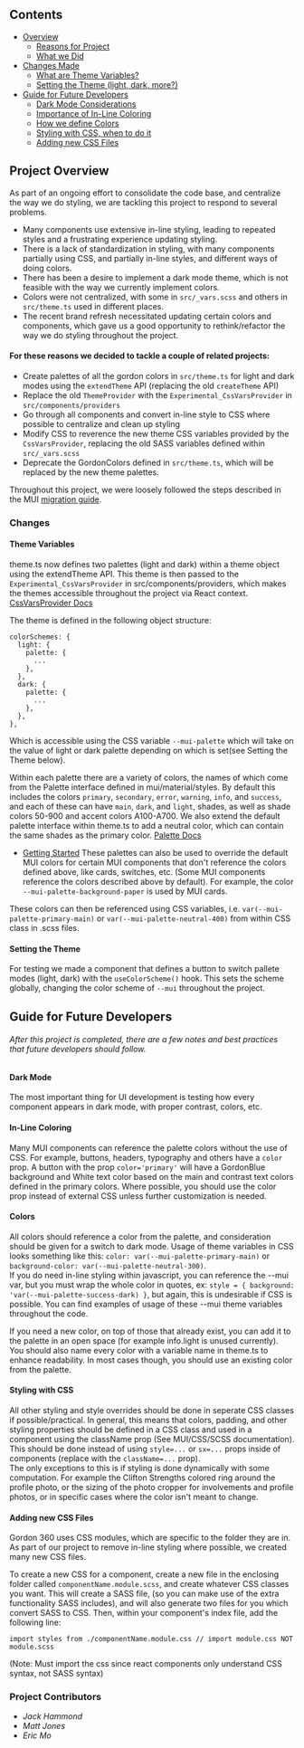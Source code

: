 Contents
--

- [Overview](#Project-Overview)
  - [Reasons for Project](#Project-Overview)
  - [What we Did](#For-these-reasons-we-decided-to-tackle-a-couple-of-related-projects)
- [Changes Made](#Changes)
  - [What are Theme Variables?](#Theme-Variables)
  - [Setting the Theme (light, dark, more?)](#Setting-the-Theme)
- [Guide for Future Developers](#Guide-for-Future-Developers)
  - [Dark Mode Considerations](#Adding-new-CSS-Files)
  - [Importance of In-Line Coloring](#In-Line-Coloring)
  - [How we define Colors](#Adding-new-CSS-Files)
  - [Styling with CSS, when to do it](#Styling-with-CSS)
  - [Adding new CSS Files](#Adding-new-CSS-Files)

Project Overview
--

As part of an ongoing effort to consolidate the code base, and centralize the way we do styling, we
are tackling this project to respond to several problems.

- Many components use extensive in-line styling, leading to repeated styles and a frustrating
  experience updating styling.
- There is a lack of standardization in styling, with many components partially using CSS, and
  partially in-line styles, and different ways of doing colors.
- There has been a desire to implement a dark mode theme, which is not feasible with the way we
  currently implement colors.
- Colors were not centralized, with some in `src/_vars.scss` and others in `src/theme.ts` used in
  different places.
- The recent brand refresh necessitated updating certain colors and components, which gave us a good
  opportunity to rethink/refactor the way we do styling throughout the project.

#### For these reasons we decided to tackle a couple of related projects:

- Create palettes of all the gordon colors in `src/theme.ts` for light and dark modes using the
  `extendTheme` API (replacing the old `createTheme` API)
- Replace the old `ThemeProvider` with the `Experimental_CssVarsProvider` in
  `src/components/providers`
- Go through all components and convert in-line style to CSS where possible to centralize and clean
  up styling
- Modify CSS to reverence the new theme CSS variables provided by the `CssVarsProvider`, replacing
  the old SASS variables defined within `src/_vars.scss`
- Deprecate the GordonColors defined in `src/theme.ts`, which will be replaced by the new theme
  palettes.

Throughout this project, we were loosely followed the steps described in the MUI
[migration guide](https://mui.com/material-ui/experimental-api/css-theme-variables/migration/).

### Changes

#### Theme Variables

theme.ts now defines two palettes (light and dark) within a theme object using the extendTheme API.
This theme is then passed to the `Experimental_CssVarsProvider` in src/components/providers, which
makes the themes accessible throughout the project via React context.
[CssVarsProvider Docs](https://mui.com/material-ui/experimental-api/css-theme-variables/overview/)

The theme is defined in the following object structure:

```
colorSchemes: {
  light: {
    palette: {
      ...
    },
  },
  dark: {
    palette: {
      ...
    },
  },
},
```

Which is accessible using the CSS variable `--mui-palette` which will take on the value of light or
dark palette depending on which is set(see Setting the Theme below).

Within each palette there are a variety of colors, the names of which come from the Palette
interface defined in mui/material/styles. By default this includes the colors `primary`,
`secondary`, `error`, `warning`, `info`, and `success`, and each of these can have `main`, `dark`,
and `light`, shades, as well as shade colors 50-900 and accent colors A100-A700. We also extend the
default palette interface within theme.ts to add a neutral color, which can contain the same shades
as the primary color. [Palette Docs](https://mui.com/material-ui/customization/palette/)

- [Getting Started](#getting-started)
These palettes can also be used to override the default MUI colors for certain MUI components that
don't reference the colors defined above, like cards, switches, etc. (Some MUI components reference
the colors described above by default). For example, the color `--mui-palette-background-paper` is
used by MUI cards.

These colors can then be referenced using CSS variables, i.e. `var(--mui-palette-primary-main)` or
`var(--mui-palette-neutral-400)` from within CSS class in .scss files.

#### Setting the Theme

For testing we made a component that defines a button to switch pallete modes (light, dark) with the
`useColorScheme()` hook. This sets the scheme globally, changing the color scheme of `--mui`
throughout the project.

## Guide for Future Developers

###### After this project is completed, there are a few notes and best practices that future developers should follow.

#### Dark Mode

The most important thing for UI development is testing how every component appears in dark mode, 
with proper contrast, colors, etc.

#### In-Line Coloring

Many MUI components can reference the palette colors without the use of CSS.  For example, buttons, 
headers, typography and others have a `color` prop.  A button with the prop `color='primary'` will 
have a GordonBlue background and White text color based on the main and contrast text colors defined 
in the primary colors.  Where possible, you should use the color prop instead of external CSS unless 
further customization is needed.

#### Colors

All colors should reference a color from the palette, and consideration should be given for a 
switch to dark mode.  Usage of theme variables in CSS looks something like this: 
`color: var(--mui-palette-primary-main)` or `background-color: var(--mui-palette-neutral-300)`.  
If you do need in-line styling within javascript, you can reference the --mui var, but you must wrap the 
whole color in quotes, ex: `style = { background: 'var(--mui-palette-success-dark) }`, but again, 
this is undesirable if CSS is possible.  You can find examples of usage of these --mui theme variables
throughout the code.

If you need a new color, on top of those that already exist, you can add it to the palette in an 
open space (for example info.light is unused currently).  You should also name every color with 
a variable name in theme.ts to enhance readability.  In most cases though, you should use an
existing color from the palette.

#### Styling with CSS

All other styling and style overrides should be done in seperate CSS classes if possible/practical.  In general, 
this means that colors, padding, and other styling properties should be defined in a CSS class and used 
in a component using the className prop (See MUI/CSS/SCSS documentation).  This should be done instead of 
using `style=...` or `sx=...` props inside of components (replace with the `className=...` prop).  
The only exceptions to this is if styling is done dynamically with some computation.  For example 
the Clifton Strengths colored ring around the profile photo, or the sizing of the photo cropper 
for involvements and profile photos, or in specific cases where the color isn't meant to change.

#### Adding new CSS Files

Gordon 360 uses CSS modules, which are specific to the folder they are in. As part of our project
to remove in-line styling where possible, we created many new CSS files.

To create a new CSS for a component, create a new file in the enclosing folder called
`componentName.module.scss`, and create whatever CSS classes you want. This will create a SASS
file, (so you can make use of the extra functionality SASS includes), and will also generate two
files for you which convert SASS to CSS. Then, within your component's index file, add the
following line:

```
import styles from ./componentName.module.css // import module.css NOT module.scss
```
(Note: Must import the css since react components only understand CSS syntax, not SASS syntax)

### Project Contributors

- _Jack Hammond_
- _Matt Jones_
- _Eric Mo_
